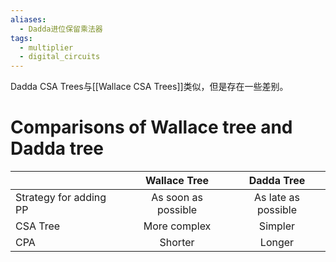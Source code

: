 ```yaml
---
aliases:
  - Dadda进位保留乘法器
tags:
  - multiplier
  - digital_circuits
---
```

Dadda CSA Trees与[[Wallace CSA Trees]]类似，但是存在一些差别。

# Comparisons of Wallace tree and Dadda tree

|                        |    Wallace Tree     |     Dadda Tree      |
| :--------------------- | :-----------------: | :-----------------: |
| Strategy for adding PP | As soon as possible | As late as possible |
| CSA Tree               |    More complex     |       Simpler       |
| CPA                    |       Shorter       |       Longer        |
